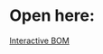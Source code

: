 # Open here:

[Interactive BOM](https://htmlpreview.github.io/?https://github.com/Hackuarium/phmeter/blob/master/pcb/main/bom/ibom.html)